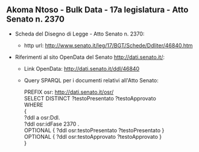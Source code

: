 ## Akoma Ntoso - Bulk Data - 17a legislatura - Atto Senato n. 2370 ##

* Scheda del Disegno di Legge - Atto Senato n. 2370:
	* http url: http://www.senato.it/leg/17/BGT/Schede/Ddliter/46840.htm

* Riferimenti al sito OpenData del Senato http://dati.senato.it/:
	* Link OpenData: http://dati.senato.it/ddl/46840
	* Query SPARQL per i documenti relativi all'Atto Senato:

        PREFIX osr: <http://dati.senato.it/osr/>  
		SELECT DISTINCT ?testoPresentato ?testoApprovato  
		WHERE  
		{  
		    ?ddl a osr:Ddl.  
		    ?ddl osr:idFase 2370 .  
		    OPTIONAL { ?ddl osr:testoPresentato ?testoPresentato }  
		    OPTIONAL { ?ddl osr:testoApprovato ?testoApprovato }  
		}
		